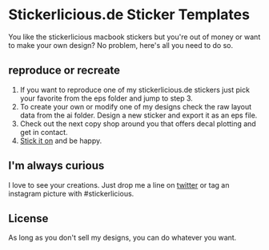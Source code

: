 # Stickerlicious.de Sticker Templates

You like the stickerlicious macbook stickers but you're out of money or want to make your own design? No problem, here's all you need to do so.

## reproduce or recreate

1. If you want to reproduce one of my stickerlicious.de stickers just pick your favorite from the eps folder and jump to step 3.
2. To create your own or modify one of my designs check the raw layout data from the ai folder. Design a new sticker and export it as an eps file.
3. Check out the next copy shop around you that offers decal plotting and get in contact.
4. [Stick it on](http://www.youtube.com/watch?v=jLTJipegTpQ) and be happy.

## I'm always curious
I love to see your creations. Just drop me a line on [twitter](https://twitter.com/stickerlicious) or tag an instagram picture  with #stickerlicious.

## License
As long as you don't sell my designs, you can do whatever you want.
